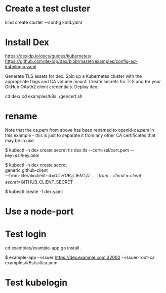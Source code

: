# Create a test cluster
kind create cluster --config kind.yaml


# Install Dex


https://dexidp.io/docs/guides/kubernetes/
https://github.com/dexidp/dex/blob/master/examples/config-ad-kubelogin.yaml

Generate TLS assets for dex.
Spin up a Kubernetes cluster with the appropriate flags and CA volume mount.
Create secrets for TLS and for your GitHub OAuth2 client credentials.
Deploy dex.

cd dex/
cd examples/k8s
./gencert.sh

# rename

Note that the ca.pem from above has been renamed to openid-ca.pem in this example - this is just to separate it from any other CA certificates that may be in use.


$ kubectl -n dex create secret tls dex.tls --cert=ssl/cert.pem --key=ssl/key.pem

$ kubectl -n dex create secret \
    generic github-client \
    --from-literal=client-id=$GITHUB_CLIENT_ID \
    --from-literal=client-secret=$GITHUB_CLIENT_SECRET

$ kubectl create -f dex.yaml



# Use a node-port



# Test login

cd examples/example-app
go install .

$ example-app --issuer https://dex.example.com:32000 --issuer-root-ca examples/k8s/ssl/ca.pem

# Test kubelogin
